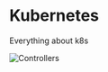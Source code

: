 # Kubernetes
 Everything about k8s
 
![Controllers](https://github.com/user-attachments/assets/153f3903-daa5-40dd-aadf-2010e1063121)
